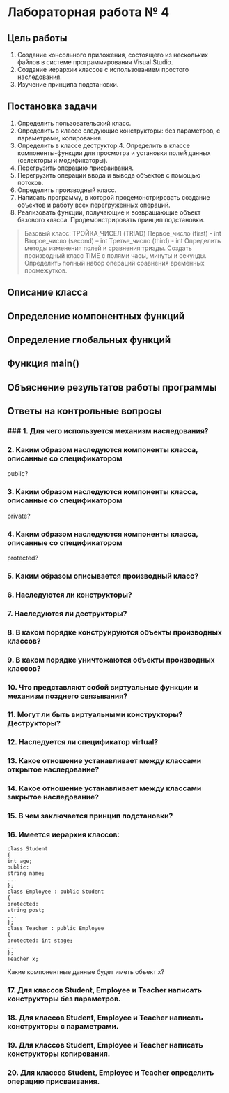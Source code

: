# Лабораторная работа № 4

## Цель работы

1. Создание консольного приложения, состоящего из нескольких файлов в системе
программирования Visual Studio.
2. Создание иерархии классов с использованием простого наследования.
3. Изучение принципа подстановки.

## Постановка задачи

1. Определить пользовательский класс.
2. Определить в классе следующие конструкторы: без параметров, с параметрами,
копирования.
3. Определить в классе деструктор.4. Определить в классе компоненты-функции для просмотра и установки полей
данных (селекторы и модификаторы).
5. Перегрузить операцию присваивания.
6. Перегрузить операции ввода и вывода объектов с помощью потоков.
7. Определить производный класс.
8. Написать программу, в которой продемонстрировать создание объектов и работу
всех перегруженных операций.
9. Реализовать функции, получающие и возвращающие объект базового класса.
Продемонстрировать принцип подстановки.

>Базовый класс:
>    ТРОЙКА_ЧИСЕЛ (TRIAD)
>    Первое_число (first) - int
>    Второе_число (second) – int
>    Третье_число (third) - int
>Определить методы изменения полей и сравнения триады. Создать производный класс TIME с полями часы, минуты и секунды. Определить полный набор операций сравнения временных промежутков.

## Описание класса



## Определение компонентных функций

## Определение глобальных функций

## Функция main()

## Объяснение результатов работы программы

## Ответы на контрольные вопросы

### ### 1. Для чего используется механизм наследования?

### 2. Каким образом наследуются компоненты класса, описанные со спецификатором
public?

### 3. Каким образом наследуются компоненты класса, описанные со спецификатором
private?

### 4. Каким образом наследуются компоненты класса, описанные со спецификатором
protected?

### 5. Каким образом описывается производный класс?

### 6. Наследуются ли конструкторы?

### 7. Наследуются ли деструкторы?

### 8. В каком порядке конструируются объекты производных классов?

### 9. В каком порядке уничтожаются объекты производных классов?

### 10. Что представляют собой виртуальные функции и механизм позднего связывания?

### 11. Могут ли быть виртуальными конструкторы? Деструкторы?

### 12. Наследуется ли спецификатор virtual?

### 13. Какое отношение устанавливает между классами открытое наследование?

### 14. Какое отношение устанавливает между классами закрытое наследование?

### 15. В чем заключается принцип подстановки?

### 16. Имеется иерархия классов:

```
class Student
{
int age;
public:
string name;
...
};
class Employee : public Student
{
protected:
string post;
...
};
class Teacher : public Employee
{
protected: int stage;
...
};
Teacher x;
```
Какие компонентные данные будет иметь объект х?

### 17. Для классов Student, Employee и Teacher написать конструкторы без параметров.

### 18. Для классов Student, Employee и Teacher написать конструкторы с параметрами.

### 19. Для классов Student, Employee и Teacher написать конструкторы копирования.

### 20. Для классов Student, Employee и Teacher определить операцию присваивания.
